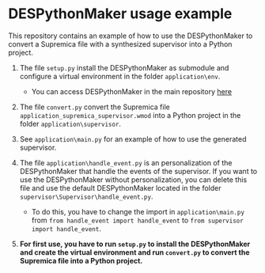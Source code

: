 # DESPythonMaker usage example

This repository contains an example of how to use the DESPythonMaker to convert a Supremica file with a synthesized supervisor into a Python project.

1. The file ```setup.py``` install the DESPythonMaker as submodule and configure a virtual environment in the folder ```application\env```.

    * You can access DESPythonMaker in the main repository [here](https://github.com/tiagopossato/des_python_maker) 

2. The file ```convert.py``` convert the Supremica file ```application_supremica_supervisor.wmod``` into a Python project in the folder ```application\supervisor```.

3. See ```application\main.py``` for an example of how to use the generated supervisor.

4. The file ```application\handle_event.py``` is an personalization of the DESPythonMaker that handle the events of the supervisor. If you want to use the DESPythonMaker without personalization, you can delete this file and use the default DESPythonMaker located in the folder ```supervisor\Supervisor\handle_event.py```.

    * To do this, you have to change the import in ```application\main.py``` from ```from handle_event import handle_event``` to ```from supervisor import handle_event```.

5. **For first use, you have to run ```setup.py``` to install the DESPythonMaker and create the virtual environment and run ```convert.py``` to convert the Supremica file into a Python project.**
